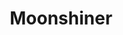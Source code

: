 ---
layout: post
title: Moonshiner
description: Doug Holmes from Another Hundred Miles playing "Moonshiner" in West Windsor, NJ in 2010. "Moonshiner" is a classic folk song that dates back to the 1930's and has been recorded by Bob Dylan, Uncle Tupelo, Cat Power, and Elliot Smith (among many others). I suppose I play it the Uncle Tupelo way.
embed_player:
  type: youtube
  src: HORetWFgO_0
---